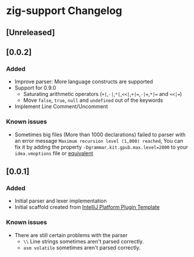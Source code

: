 <!-- Keep a Changelog guide -> https://keepachangelog.com -->

# zig-support Changelog

## [Unreleased]

## [0.0.2]

### Added

- Improve parser: More language constructs are supported
- Support for 0.9.0
    - Saturating arithmetic operators (`+|`,`-|`,`*|`,`<<|`,`+|=`,`-|=`,`*|=` and `<<|=`)
    - Move `false`, `true`, `null` and `undefined` out of the keywords
- Implement Line Comment/Uncomment

### Known issues

- Sometimes big files (More than 1000 declarations) failed to parser with an error
  message `Maximum recursion level (1,000) reached`, You can fix it by adding the
  property `-Dgrammar.kit.gpub.max.level=2000` to your `idea.vmoptions` file or [equivalent](https://www.jetbrains.com/help/idea/tuning-the-ide.html)

## [0.0.1]

### Added

- Initial parser and lexer implementation
- Initial scaffold created
  from [IntelliJ Platform Plugin Template](https://github.com/JetBrains/intellij-platform-plugin-template)

### Known issues

- There are still certain problems with the parser
    - `\\` Line strings sometimes aren't parsed correctly.
    - `asm volatile` sometimes aren't parsed correctly. 
